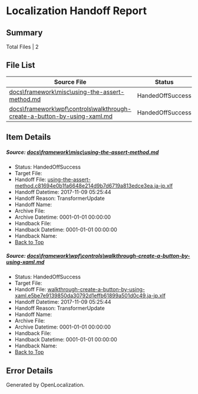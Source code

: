 # <a name='report-top'></a> Localization Handoff Report

## Summary
 Total Files | 2

## File List
 Source File | Status | Details 
 ----------- | ------ | ------- 
 [docs\framework\misc\using-the-assert-method.md](https://github.com/OpenLocalizationTestOrg/docs/blob/75444267cc262dcdfc807db05b2441b78c986800/docs/framework/misc/using-the-assert-method.md) | HandedOffSuccess | [Details](#840388e1acf1541d873a2198af42021299ed826b20655)
 [docs\framework\wpf\controls\walkthrough-create-a-button-by-using-xaml.md](https://github.com/OpenLocalizationTestOrg/docs/blob/75444267cc262dcdfc807db05b2441b78c986800/docs/framework/wpf/controls/walkthrough-create-a-button-by-using-xaml.md) | HandedOffSuccess | [Details](#5b04f55cf7f8e96edb313f713eaa80d757099c0d27718)

## Item Details
##### <a name='840388e1acf1541d873a2198af42021299ed826b20655'></a> Source: [docs\framework\misc\using-the-assert-method.md](https://github.com/OpenLocalizationTestOrg/docs/blob/75444267cc262dcdfc807db05b2441b78c986800/docs/framework/misc/using-the-assert-method.md)
* Status: HandedOffSuccess
* Target File: 
* Handoff File: [using-the-assert-method.c81694e0b1fa6648e214d9b7d6719a813edce3ea.ja-jp.xlf](https://github.com/OpenLocalizationTestOrg/docs.handoff/blob/23257523733c5de8a32ba1d027307afa649cdfbe/ol-handoff/OpenLocalizationTestOrg/docs.ja-jp/master/net-med-mt/using-the-assert-method.c81694e0b1fa6648e214d9b7d6719a813edce3ea.ja-jp.xlf)
* Handoff Datetime: 2017-11-09 05:25:44
* Handoff Reason: TransformerUpdate
* Handoff Name: 
* Archive File: 
* Archive Datetime: 0001-01-01 00:00:00
* Handback File: 
* Handback Datetime: 0001-01-01 00:00:00
* Handback Name: 
* [Back to Top](#report-top)

##### <a name='5b04f55cf7f8e96edb313f713eaa80d757099c0d27718'></a> Source: [docs\framework\wpf\controls\walkthrough-create-a-button-by-using-xaml.md](https://github.com/OpenLocalizationTestOrg/docs/blob/75444267cc262dcdfc807db05b2441b78c986800/docs/framework/wpf/controls/walkthrough-create-a-button-by-using-xaml.md)
* Status: HandedOffSuccess
* Target File: 
* Handoff File: [walkthrough-create-a-button-by-using-xaml.e5be7e9139850da30792d1effb61899a501d0c49.ja-jp.xlf](https://github.com/OpenLocalizationTestOrg/docs.handoff/blob/23257523733c5de8a32ba1d027307afa649cdfbe/ol-handoff/OpenLocalizationTestOrg/docs.ja-jp/master/net-med-mt/walkthrough-create-a-button-by-using-xaml.e5be7e9139850da30792d1effb61899a501d0c49.ja-jp.xlf)
* Handoff Datetime: 2017-11-09 05:25:44
* Handoff Reason: TransformerUpdate
* Handoff Name: 
* Archive File: 
* Archive Datetime: 0001-01-01 00:00:00
* Handback File: 
* Handback Datetime: 0001-01-01 00:00:00
* Handback Name: 
* [Back to Top](#report-top)


## Error Details

Generated by OpenLocalization.
